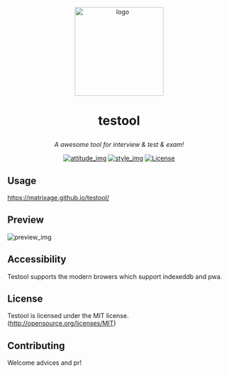 
<p align="center"><a href="#" target="_blank" rel="noopener noreferrer"><img width="200" src="https://s1.ax1x.com/2020/04/03/GNz8l6.png" alt="logo"></a></p>

# <p align="center"> testool </p>

_<p align="center">A awesome tool for interview & test & exam!</p>_

<p align="center">
  <a href="#"><img src="https://img.shields.io/badge/join-welcome-brightgreen.svg" alt="attitude_img"></a>
  <a href="#"><img src="https://img.shields.io/badge/style-fic%20design-yellow.svg" alt="style_img"></a>
  <a href="#"><img src="https://img.shields.io/badge/license-MIT-blue.svg" alt="License"></a>
</p>

## Usage

https://matrixage.github.io/testool/

## Preview

![preview_img](https://s1.ax1x.com/2020/04/03/GUSTPA.png)

## Accessibility

Testool supports the modern browers which support indexeddb and pwa.

## License

Testool is licensed under the MIT license. (http://opensource.org/licenses/MIT)

## Contributing

Welcome advices and pr!



